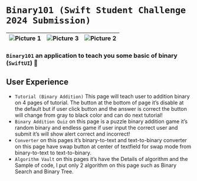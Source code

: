 # `Binary101 (Swift Student Challenge 2024 Submission)` #

| ![Picture 1](https://media.discordapp.net/attachments/1164170305158258728/1211313011482959953/wwdc_3.JPEG?ex=65edbe27&is=65db4927&hm=08c1fd924a75ee939a9d068b219ecde6b32fff1850332abbb9a302d65c1f3a75&=&format=webp&width=1870&height=1060) | ![Picture 3](https://media.discordapp.net/attachments/1164170305158258728/1211313010707275926/wwdc_1.jpg?ex=65edbe26&is=65db4926&hm=5566273581ed66c12eaa0c58df1a3e8ef3c132d2392a1335cad807464158a551&=&format=webp&width=748&height=1060) | ![Picture 2](https://media.discordapp.net/attachments/1164170305158258728/1211324708960735242/IMG_7156.jpg?ex=65edc90b&is=65db540b&hm=24d29f12af1f2d009118663e5331d3fe10ba26e458771271ad8a6ec99fa2e62d&=&format=webp&width=748&height=1060) |
| --- | --- | --- |

### `Binary101` an application to teach you some basic of binary (`SwiftUI`) 🚀
## User Experience
- `Tutorial (Binary Addition)` This page will teach user to addition binary on 4 pages of tutorial. The button at the bottom of page it’s disable at the default but if user click button and the answer is correct the button will change from gray to black color and can do next tutorial!
- `Binary Addition Quiz` on this page is a puzzle binary addition game it’s random binary and endless game if user input the correct user and submit it’s will show alert correct and incorrect!
- `Converter` on this pages it’s binary-to-text and text-to-binary converter on this page have swap button at center of textfield for swap mode from  binary-to-text to text-to-binary.
- `Algorithm Vault` on this pages it’s have the Details of algorithm and the Sample of code, I put only 2 algorithm on this page such as Binary Search and Binary Tree.
